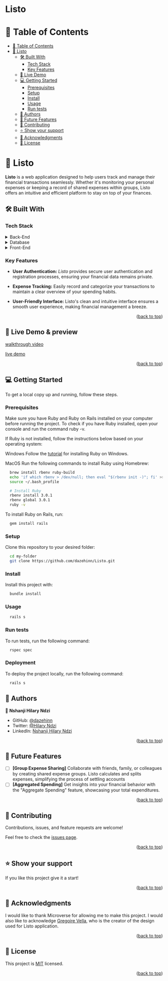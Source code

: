 # Listo

# 📗 Table of Contents

- [📗 Table of Contents](#-table-of-contents)
- [📖 Listo ](#-Listo)
  - [🛠 Built With ](#-built-with-)
    - [Tech Stack ](#tech-stack-)
    - [Key Features ](#key-features-)
  - [🚀 Live Demo](#live-demo)
  - [💻 Getting Started ](#-getting-started-)
    - [Prerequisites](#prerequisites)
    - [Setup](#setup)
    - [Install](#install)
    - [Usage](#usage)
    - [Run tests](#run-tests)
  - [👥 Authors ](#-authors-)
  - [🔭 Future Features ](#-future-features-)
  - [🤝 Contributing ](#-contributing-)
  - [⭐️ Show your support ](#️-show-your-support-)
  - [🙏 Acknowledgments ](#-acknowledgments-)
  - [📝 License ](#-license-)

<!-- PROJECT DESCRIPTION -->

# 📖 Listo <a name="about-project"></a>

**Listo** is a web application designed to help users track and manage their financial transactions seamlessly. Whether it's monitoring your personal expenses or keeping a record of shared expenses within groups, Listo offers an intuitive and efficient platform to stay on top of your finances.

## 🛠 Built With <a name="built-with"></a>

### Tech Stack <a name="tech-stack"></a>

<details>
<summary>Back-End</summary>
  <ul>
    <li><a href="https://www.ruby-lang.org/en/documentation/installation/">Ruby</a></li>
    <li><a href="https://rubyonrails.org/">Ruby on Rails</a></li>
  </ul>
</details>

<details>
  <summary>Database</summary>
  <ul>
    <li><a href="https://www.postgresql.org/">PostgreSQL</a></li>
    
  </ul>
</details>

<details>
<summary>Front-End</summary>
  <ul>
    <li>HTML/CSS</li>
    <li>JavaScript</li>
    <li><a href="https://fontawesome.com/">Font Awesome</a></li>
  </ul>
</details>
</details>

<!-- Features -->

### Key Features <a name="key-features"></a>

- **User Authentication:** _Listo_ provides secure user authentication and registration processes, ensuring your financial data remains private.

- **Expense Tracking:** Easily record and categorize your transactions to maintain a clear overview of your spending habits.

- **User-Friendly Interface:** Listo's clean and intuitive interface ensures a smooth user experience, making financial management a breeze.

<p align="right">(<a href="#readme-top">back to top</a>)</p>

## 🚀 Live Demo & preview <a name="live-demo"></a>
[walkthrough video]()

[live demo]()

<p align="right">(<a href="#readme-top">back to top</a>)</p>

<!-- GETTING STARTED -->

## 💻 Getting Started <a name="getting-started"></a>

To get a local copy up and running, follow these steps.

### Prerequisites

Make sure you have Ruby and Ruby on Rails installed on your computer before running the project. To check if you have Ruby installed, open your console and run the command ruby -v.

If Ruby is not installed, follow the instructions below based on your operating system:

Windows
Follow the [tutorial](https://gorails.com/setup/windows/10) for installing Ruby on Windows.

MacOS
Run the following commands to install Ruby using Homebrew:

```sh
  brew install rbenv ruby-build
  echo 'if which rbenv > /dev/null; then eval "$(rbenv init -)"; fi' >> ~/.bash_profile
  source ~/.bash_profile

  # Install Ruby
  rbenv install 3.0.1
  rbenv global 3.0.1
  ruby -v
```

To install Ruby on Rails, run:

```sh
  gem install rails
```

### Setup

Clone this repository to your desired folder:

```sh
  cd my-folder
  git clone https://github.com/dazehinn/Listo.git
```

### Install

Install this project with:

```sh
  bundle install 
```

### Usage

```sh
  rails s
```

### Run tests

To run tests, run the following command:

```sh
  rspec spec
```

### Deployment
To deploy the project locally, run the following command:

```sh
  rails s
```

<!-- AUTHORS -->

## 👥 Authors <a name="authors"></a>

👤 **Nshanji Hilary Ndzi**

- GitHub: [@dazehinn](https://github.com/dazehinn)
- Twitter: [@Hilary Ndzi](https://mobile.twitter.com/hilaryndzi)
- LinkedIn: [Nshanji Hilary Ndzi](https://www.linkedin.com/in/nshanji-hilary-ndzi/)

<p align="right">(<a href="#readme-top">back to top</a>)</p>

<!-- FUTURE FEATURES -->

## 🔭 Future Features <a name="future-features"></a>

- [ ] **[Group Expense Sharing]** Collaborate with friends, family, or colleagues by creating shared expense groups. Listo calculates and splits expenses, simplifying the process of settling accounts
- [ ] **[Aggregated Spending]** Get insights into your financial behavior with the "Aggregate Spending" feature, showcasing your total expenditures.

<p align="right">(<a href="#readme-top">back to top</a>)</p>

<!-- CONTRIBUTING -->

## 🤝 Contributing <a name="contributing"></a>

Contributions, issues, and feature requests are welcome!

Feel free to check the [issues page](https://github.com/dazehinn/Listo/issues).

<p align="right">(<a href="#readme-top">back to top</a>)</p>

<!-- SUPPORT -->

## ⭐️ Show your support <a name="support"></a>

If you like this project give it a start!

<p align="right">(<a href="#readme-top">back to top</a>)</p>

<!-- ACKNOWLEDGEMENTS -->

## 🙏 Acknowledgments <a name="acknowledgements"></a>

I would like to thank Microverse for allowing me to make this project.
I would also like to acknowledge [Gregoire Vella](https://www.behance.net/gregoirevella), who is the creator of the design used for Listo application.

<p align="right">(<a href="#readme-top">back to top</a>)</p>

<!-- LICENSE -->

## 📝 License <a name="license"></a>

This project is [MIT](./LICENSE) licensed.

<p align="right">(<a href="#readme-top">back to top</a>)</p>